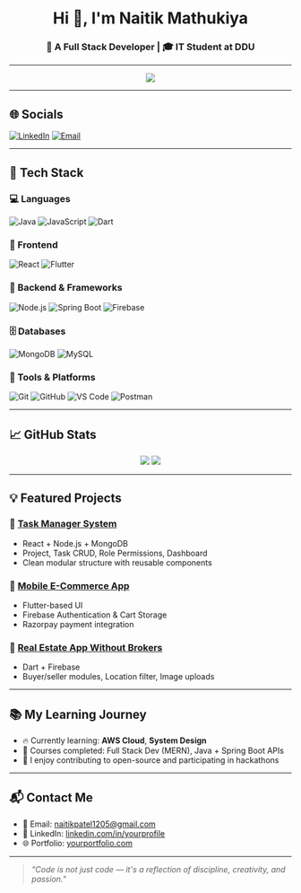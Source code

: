 <h1 align="center">Hi 👋, I'm Naitik Mathukiya</h1>
<h3 align="center">🚀 A Full Stack Developer | 🎓 IT Student at DDU</h3>

---

<p align="center">
  <img src="https://readme-typing-svg.herokuapp.com?font=Fira+Code&size=22&pause=1000&center=true&width=435&lines=Passionate+about+Building+Real+World+Projects;Full+Stack+Web+%2F+Mobile+Developer;Always+Learning+New+Techs" />
</p>

---

## 🌐 Socials
[![LinkedIn](https://img.shields.io/badge/LinkedIn-blue?logo=linkedin&style=for-the-badge)]((https://www.linkedin.com/in/naittik25/))
[![Email](https://img.shields.io/badge/Gmail-D14836?logo=gmail&style=for-the-badge)](mailto:naitikpatel1205@gmail.com)

---

## 🧰 Tech Stack

### 💻 Languages
![Java](https://img.shields.io/badge/Java-informational?style=flat&logo=java)
![JavaScript](https://img.shields.io/badge/JavaScript-F7DF1E?style=flat&logo=javascript)
![Dart](https://img.shields.io/badge/Dart-0175C2?style=flat&logo=dart)

### 🧱 Frontend
![React](https://img.shields.io/badge/React-20232A?style=flat&logo=react)
![Flutter](https://img.shields.io/badge/Flutter-02569B?style=flat&logo=flutter)

### 🚀 Backend & Frameworks
![Node.js](https://img.shields.io/badge/Node.js-339933?style=flat&logo=nodedotjs)
![Spring Boot](https://img.shields.io/badge/Spring_Boot-6DB33F?style=flat&logo=springboot)
![Firebase](https://img.shields.io/badge/Firebase-FFCA28?style=flat&logo=firebase)

### 🗄️ Databases
![MongoDB](https://img.shields.io/badge/MongoDB-4EA94B?style=flat&logo=mongodb)
![MySQL](https://img.shields.io/badge/MySQL-005C84?style=flat&logo=mysql)

### 🔧 Tools & Platforms
![Git](https://img.shields.io/badge/Git-F05032?style=flat&logo=git)
![GitHub](https://img.shields.io/badge/GitHub-181717?style=flat&logo=github)
![VS Code](https://img.shields.io/badge/VS_Code-007ACC?style=flat&logo=visual-studio-code)
![Postman](https://img.shields.io/badge/Postman-FF6C37?style=flat&logo=postman)

---

## 📈 GitHub Stats

<p align="center">
  <img src="https://github-readme-stats.vercel.app/api?username=naittik25&show_icons=true&theme=transparent&hide_title=true" />
  <img src="https://github-readme-stats.vercel.app/api/top-langs/?username=naittik25&layout=compact" />
</p>

---

## 💡 Featured Projects

### 🔹 [Task Manager System](https://github.com/Naittik25/Task-Manager-System)
- React + Node.js + MongoDB
- Project, Task CRUD, Role Permissions, Dashboard
- Clean modular structure with reusable components

### 🔹 [Mobile E-Commerce App](https://github.com/yourusername/ecommerce-app)
- Flutter-based UI
- Firebase Authentication & Cart Storage
- Razorpay payment integration

### 🔹 [Real Estate App Without Brokers](https://github.com/yourusername/real-estate-app)
- Dart + Firebase
- Buyer/seller modules, Location filter, Image uploads

---

## 📚 My Learning Journey

- 🔥 Currently learning: **AWS Cloud**, **System Design**
- 📘 Courses completed: Full Stack Dev (MERN), Java + Spring Boot APIs
- 📌 I enjoy contributing to open-source and participating in hackathons

---

## 📬 Contact Me

- 📧 Email: naitikpatel1205@gmail.com  
- 💼 LinkedIn: [linkedin.com/in/yourprofile]((https://www.linkedin.com/in/naittik25/))  
- 🌐 Portfolio: [yourportfolio.com](https://yourportfolio.com)

---

> *"Code is not just code — it's a reflection of discipline, creativity, and passion."*


